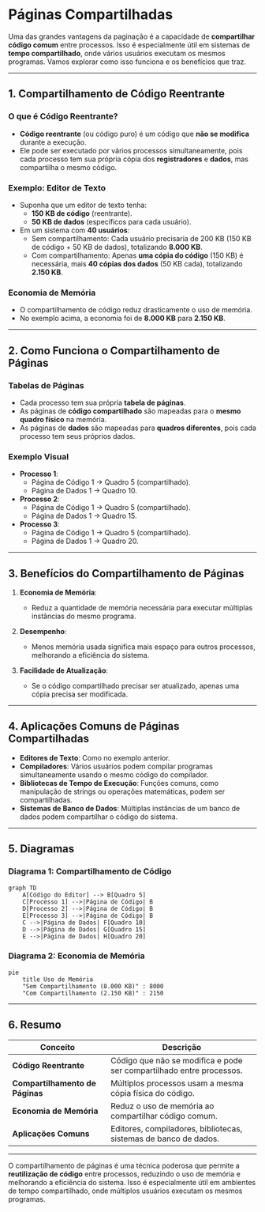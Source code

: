 #  Páginas Compartilhadas

Uma das grandes vantagens da paginação é a capacidade de **compartilhar código comum** entre processos. Isso é especialmente útil em sistemas de **tempo compartilhado**, onde vários usuários executam os mesmos programas. Vamos explorar como isso funciona e os benefícios que traz.

---

## 1. Compartilhamento de Código Reentrante

### O que é Código Reentrante?
- **Código reentrante** (ou código puro) é um código que **não se modifica** durante a execução.
- Ele pode ser executado por vários processos simultaneamente, pois cada processo tem sua própria cópia dos **registradores** e **dados**, mas compartilha o mesmo código.

### Exemplo: Editor de Texto
- Suponha que um editor de texto tenha:
  - **150 KB de código** (reentrante).
  - **50 KB de dados** (específicos para cada usuário).
- Em um sistema com **40 usuários**:
  - Sem compartilhamento: Cada usuário precisaria de 200 KB (150 KB de código + 50 KB de dados), totalizando **8.000 KB**.
  - Com compartilhamento: Apenas **uma cópia do código** (150 KB) é necessária, mais **40 cópias dos dados** (50 KB cada), totalizando **2.150 KB**.

### Economia de Memória
- O compartilhamento de código reduz drasticamente o uso de memória.
- No exemplo acima, a economia foi de **8.000 KB** para **2.150 KB**.

---

## 2. Como Funciona o Compartilhamento de Páginas

### Tabelas de Páginas
- Cada processo tem sua própria **tabela de páginas**.
- As páginas de **código compartilhado** são mapeadas para o **mesmo quadro físico** na memória.
- As páginas de **dados** são mapeadas para **quadros diferentes**, pois cada processo tem seus próprios dados.

### Exemplo Visual
- **Processo 1**:
  - Página de Código 1 → Quadro 5 (compartilhado).
  - Página de Dados 1 → Quadro 10.
- **Processo 2**:
  - Página de Código 1 → Quadro 5 (compartilhado).
  - Página de Dados 1 → Quadro 15.
- **Processo 3**:
  - Página de Código 1 → Quadro 5 (compartilhado).
  - Página de Dados 1 → Quadro 20.

---

## 3. Benefícios do Compartilhamento de Páginas

1. **Economia de Memória**:
   - Reduz a quantidade de memória necessária para executar múltiplas instâncias do mesmo programa.

2. **Desempenho**:
   - Menos memória usada significa mais espaço para outros processos, melhorando a eficiência do sistema.

3. **Facilidade de Atualização**:
   - Se o código compartilhado precisar ser atualizado, apenas uma cópia precisa ser modificada.

---

## 4. Aplicações Comuns de Páginas Compartilhadas

- **Editores de Texto**: Como no exemplo anterior.
- **Compiladores**: Vários usuários podem compilar programas simultaneamente usando o mesmo código do compilador.
- **Bibliotecas de Tempo de Execução**: Funções comuns, como manipulação de strings ou operações matemáticas, podem ser compartilhadas.
- **Sistemas de Banco de Dados**: Múltiplas instâncias de um banco de dados podem compartilhar o código do sistema.

---

## 5. Diagramas

### Diagrama 1: Compartilhamento de Código

```mermaid
graph TD
    A[Código do Editor] --> B[Quadro 5]
    C[Processo 1] -->|Página de Código| B
    D[Processo 2] -->|Página de Código| B
    E[Processo 3] -->|Página de Código| B
    C -->|Página de Dados| F[Quadro 10]
    D -->|Página de Dados| G[Quadro 15]
    E -->|Página de Dados| H[Quadro 20]
```

### Diagrama 2: Economia de Memória

```mermaid
pie
    title Uso de Memória
    "Sem Compartilhamento (8.000 KB)" : 8000
    "Com Compartilhamento (2.150 KB)" : 2150
```

---

## 6. Resumo

| Conceito                     | Descrição                                                                 |
|------------------------------|---------------------------------------------------------------------------|
| **Código Reentrante**        | Código que não se modifica e pode ser compartilhado entre processos.      |
| **Compartilhamento de Páginas** | Múltiplos processos usam a mesma cópia física do código.                 |
| **Economia de Memória**      | Reduz o uso de memória ao compartilhar código comum.                      |
| **Aplicações Comuns**        | Editores, compiladores, bibliotecas, sistemas de banco de dados.          |

---

O compartilhamento de páginas é uma técnica poderosa que permite a **reutilização de código** entre processos, reduzindo o uso de memória e melhorando a eficiência do sistema. Isso é especialmente útil em ambientes de tempo compartilhado, onde múltiplos usuários executam os mesmos programas.